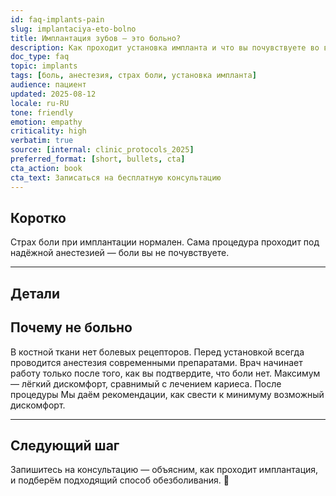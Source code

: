 ```yaml
---
id: faq-implants-pain
slug: implantaciya-eto-bolno
title: Имплантация зубов — это больно?
description: Как проходит установка импланта и что вы почувствуете во время процедуры. Обезболивание и комфорт пациента.
doc_type: faq
topic: implants
tags: [боль, анестезия, страх боли, установка импланта]
audience: пациент
updated: 2025-08-12
locale: ru-RU
tone: friendly
emotion: empathy
criticality: high
verbatim: true
source: [internal: clinic_protocols_2025]
preferred_format: [short, bullets, cta]
cta_action: book
cta_text: Записаться на бесплатную консультацию
---
```


## Коротко

Страх боли при имплантации нормален. Сама процедура проходит под надёжной анестезией — боли вы не почувствуете.

---

## Детали

## Почему не больно
В костной ткани нет болевых рецепторов.
Перед установкой всегда проводится анестезия современными препаратами. Врач начинает работу только после того, как вы подтвердите, что боли нет.
Максимум — лёгкий дискомфорт, сравнимый с лечением кариеса.
После процедуры Мы даём рекомендации, как свести к минимуму возможный дискомфорт.

---

## Следующий шаг

Запишитесь на консультацию — объясним, как проходит имплантация, и подберём подходящий способ обезболивания. 📅
